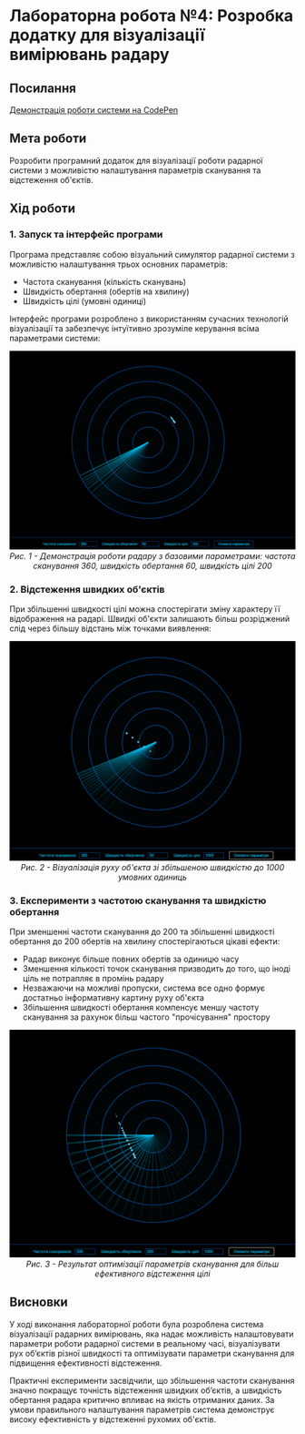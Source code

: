 # Лабораторна робота №4: Розробка додатку для візуалізації вимірювань радару

## Посилання

[Демонстрація роботи системи на CodePen](https://codepen.io/VolodimirProdan/full/XJrKoOq)

## Мета роботи
Розробити програмний додаток для візуалізації роботи радарної системи з можливістю налаштування параметрів сканування та відстеження об'єктів.

## Хід роботи

### 1. Запуск та інтерфейс програми
Програма представляє собою візуальний симулятор радарної системи з можливістю налаштування трьох основних параметрів:
- Частота сканування (кількість сканувань)
- Швидкість обертання (обертів на хвилину)
- Швидкість цілі (умовні одиниці)

Інтерфейс програми розроблено з використанням сучасних технологій візуалізації та забезпечує інтуїтивно зрозуміле керування всіма параметрами системи:

<p align="center">
  <img src="Screenshots/1.jpg" alt="Базова робота радару"/>
  <br>
  <em>Рис. 1 - Демонстрація роботи радару з базовими параметрами: частота сканування 360, швидкість обертання 60, швидкість цілі 200</em>
</p>

### 2. Відстеження швидких об'єктів
При збільшенні швидкості цілі можна спостерігати зміну характеру її відображення на радарі. Швидкі об'єкти залишають більш розріджений слід через більшу відстань між точками виявлення:

<p align="center">
  <img src="Screenshots/2.jpg" alt="Відстеження швидкого об'єкту"/>
  <br>
  <em>Рис. 2 - Візуалізація руху об'єкта зі збільшеною швидкістю до 1000 умовних одиниць</em>
</p>

### 3. Експерименти з частотою сканування та швидкістю обертання
При зменшенні частоти сканування до 200 та збільшенні швидкості обертання до 200 обертів на хвилину спостерігаються цікаві ефекти:

- Радар виконує більше повних обертів за одиницю часу
- Зменшення кількості точок сканування призводить до того, що іноді ціль не потрапляє в промінь радару
- Незважаючи на можливі пропуски, система все одно формує достатньо інформативну картину руху об'єкта
- Збільшення швидкості обертання компенсує меншу частоту сканування за рахунок більш частого "прочісування" простору

<p align="center">
  <img src="Screenshots/3.jpg" alt="Оптимізоване сканування"/>
  <br>
  <em>Рис. 3 - Результат оптимізації параметрів сканування для більш ефективного відстеження цілі</em>
</p>

## Висновки

У ході виконання лабораторної роботи була розроблена система візуалізації радарних вимірювань, яка надає можливість налаштовувати параметри роботи радарної системи в реальному часі, візуалізувати рух об’єктів різної швидкості та оптимізувати параметри сканування для підвищення ефективності відстеження.

Практичні експерименти засвідчили, що збільшення частоти сканування значно покращує точність відстеження швидких об’єктів, а швидкість обертання радара критично впливає на якість отриманих даних. За умови правильного налаштування параметрів система демонструє високу ефективність у відстеженні рухомих об'єктів.

